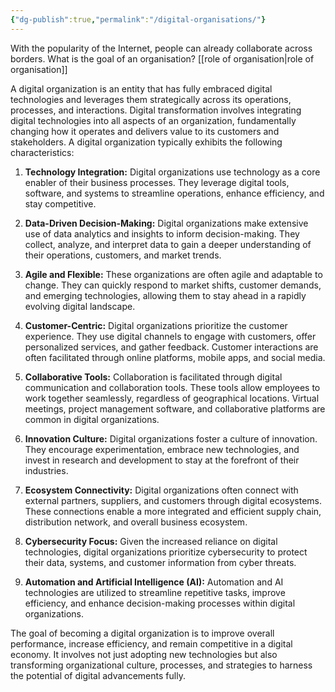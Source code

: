 ```yaml
---
{"dg-publish":true,"permalink":"/digital-organisations/"}
---
```


With the popularity of the Internet, people can already collaborate across borders.
What is the goal of an organisation? [[role of organisation\|role of organisation]]

A digital organization is an entity that has fully embraced digital technologies and leverages them strategically across its operations, processes, and interactions. Digital transformation involves integrating digital technologies into all aspects of an organization, fundamentally changing how it operates and delivers value to its customers and stakeholders. A digital organization typically exhibits the following characteristics:

1. **Technology Integration:** Digital organizations use technology as a core enabler of their business processes. They leverage digital tools, software, and systems to streamline operations, enhance efficiency, and stay competitive.
    
2. **Data-Driven Decision-Making:** Digital organizations make extensive use of data analytics and insights to inform decision-making. They collect, analyze, and interpret data to gain a deeper understanding of their operations, customers, and market trends.
    
3. **Agile and Flexible:** These organizations are often agile and adaptable to change. They can quickly respond to market shifts, customer demands, and emerging technologies, allowing them to stay ahead in a rapidly evolving digital landscape.
    
4. **Customer-Centric:** Digital organizations prioritize the customer experience. They use digital channels to engage with customers, offer personalized services, and gather feedback. Customer interactions are often facilitated through online platforms, mobile apps, and social media.
    
5. **Collaborative Tools:** Collaboration is facilitated through digital communication and collaboration tools. These tools allow employees to work together seamlessly, regardless of geographical locations. Virtual meetings, project management software, and collaborative platforms are common in digital organizations.
    
6. **Innovation Culture:** Digital organizations foster a culture of innovation. They encourage experimentation, embrace new technologies, and invest in research and development to stay at the forefront of their industries.
    
7. **Ecosystem Connectivity:** Digital organizations often connect with external partners, suppliers, and customers through digital ecosystems. These connections enable a more integrated and efficient supply chain, distribution network, and overall business ecosystem.
    
8. **Cybersecurity Focus:** Given the increased reliance on digital technologies, digital organizations prioritize cybersecurity to protect their data, systems, and customer information from cyber threats.
    
9. **Automation and Artificial Intelligence (AI):** Automation and AI technologies are utilized to streamline repetitive tasks, improve efficiency, and enhance decision-making processes within digital organizations.
    

The goal of becoming a digital organization is to improve overall performance, increase efficiency, and remain competitive in a digital economy. It involves not just adopting new technologies but also transforming organizational culture, processes, and strategies to harness the potential of digital advancements fully.